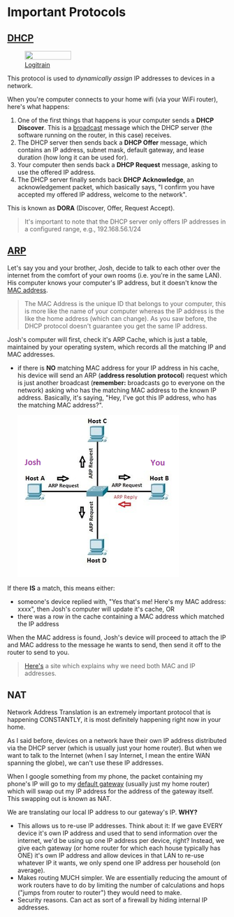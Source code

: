 # Important Protocols

## [DHCP](https://www.logitrain.com.au/blog/the-dhcp-explained-simple-and-easy.html)

<figure>
    <img src="https://www.logitrain.com.au/wp-content/uploads/2021/09/DHCP-explained-simple-and-easy.jpg
" style="height:50%;width:50%;">
    <figcaption><a href=https://www.logitrain.com.au/blog/the-dhcp-explained-simple-and-easy.html>Logitrain</a></figcaption>
</figure>

This protocol is used to *dynamically assign* IP addresses to devices in a network.

When you're computer connects to your home wifi (via your WiFi router), here's what happens:

1. One of the first things that happens is your computer sends a **DHCP Discover**. This is a [broadcast](https://www.ionos.com/digitalguide/server/know-how/broadcast-address/) message which the DHCP server (the software running on the router, in this case) receives.
2. The DHCP server then sends back a **DHCP Offer** message, which contains an IP address, subnet mask, default gateway, and lease duration (how long it can be used for).
3. Your computer then sends back a **DHCP Request** message, asking to use the offered IP address.
4. The DHCP server finally sends back **DHCP Acknowledge**, an acknowledgement packet, which basically says, "I confirm you have accepted my offered IP address, welcome to the network".

This is known as **DORA** (Discover, Offer, Request Accept). 

> It's important to note that the DHCP server only offers IP addresses in a configured range, e.g., 192.168.56.1/24

## [ARP](https://study-ccna.com/arp/)

Let's say you and your brother, Josh, decide to talk to each other over the internet from the comfort of your own rooms (i.e. you're in the same LAN). His computer knows your computer's IP address, but it doesn't know the [MAC address](https://www.javatpoint.com/what-is-mac-address). 

> The MAC Address is the unique ID that belongs to your computer, this is more like the name of your computer whereas the IP address is the like the home address (which can change). As you saw before, the DHCP protocol doesn't guarantee you get the same IP address.

Josh's computer will first, check it's ARP Cache, which is just a table, maintained by your operating system, which records all the matching IP and MAC addresses.

* if there is **NO** matching MAC address for your IP address in his cache, his device will send an ARP (**address resolution protocol**) request which is just another broadcast (**remember:** broadcasts go to everyone on the network) asking who has the matching MAC address to the known IP address. Basically, it's saying, "Hey, I've got this IP address, who has the matching MAC address?".

    <img src="arp.png">

If there **IS** a match, this means either:
* someone's device replied with, "Yes that's me! Here's my MAC address: xxxx", then Josh's computer will update it's cache, OR
* there was a row in the cache containing a MAC address which matched the IP address

When the MAC address is found, Josh's device will proceed to attach the IP and MAC address to the message he wants to send, then send it off to the router to send to you. 

> [Here's](https://blog.ine.com/why-do-we-need-both-ip-addresses-and-mac-addresses) a site which explains why we need both MAC and IP addresses.

## NAT

Network Address Translation is an extremely important protocol that is happening CONSTANTLY, it is most definitely happening right now in your home.

As I said before, devices on a network have their own IP address distributed via the DHCP server (which is usually just your home router). But when we want to talk to the Internet (when I say Internet, I mean the entire WAN spanning the globe), we can't use these IP addresses. 

When I google something from my phone, the packet containing my phone's IP will go to my [default gateway](https://www.lifewire.com/what-is-a-default-gateway-817771) (usually just my home router) which will swap out my IP address for the address of the gateway itself. This swapping out is known as NAT.

We are translating our local IP address to our gateway's IP. **WHY?**

* This allows us to re-use IP addresses. Think about it: If we gave EVERY device it's own IP address and used that to send information over the internet, we'd be using up one IP address per device, right? Instead, we give each gateway (or home router for which each house typically has ONE) it's own IP address and allow devices in that LAN to re-use whatever IP it wants, we only spend one IP address per household (on average).
* Makes routing MUCH simpler. We are essentially reducing the amount of work routers have to do by limiting the number of calculations and hops ("jumps from router to router") they would need to make.
* Security reasons. Can act as sort of a firewall by hiding internal IP addresses. 